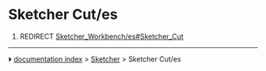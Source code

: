 # Sketcher Cut/es
1.  REDIRECT [Sketcher_Workbench/es#Sketcher_Cut](Sketcher_Workbench/es#Sketcher_Cut.md)



---
⏵ [documentation index](../README.md) > [Sketcher](Sketcher_Workbench.md) > Sketcher Cut/es
